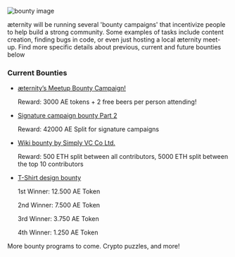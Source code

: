![bounty image](https://github.com/aeternity/wiki/blob/master/images/ae-bounty-program.png)

æternity will be running several 'bounty campaigns' that incentivize people to help build a strong community. Some examples of tasks include content creation, finding bugs in code, or even just hosting a local æternity meet-up. Find more specific details about previous, current and future bounties below

### Current Bounties


* [æternity’s Meetup Bounty Campaign!](https://blog.aeternity.com/%C3%A6ternitys-meetup-bounty-campaign-bb348067e5a4)
    
    Reward: 3000 AE tokens + 2 free beers per person attending!

* [Signature campaign bounty Part 2](https://bitcointalk.org/index.php?topic=1819473.0)

    Reward: 42000 AE Split for signature campaigns

* [Wiki bounty by Simply VC Co Ltd.](https://blog.aeternity.com/%C3%A6ternity-wiki-bounty-campaign-6419b7c7c3bd)

    Reward: 500 ETH split between all contributors, 5000 ETH split between the top 10 contributors

* [T-Shirt design bounty](https://docs.google.com/forms/d/e/1FAIpQLSc4NSHNUE8uHCpkh2Ap3zuikGwOB7QHeadp8e-F6vkKsboUQQ/viewform)
    
    1st Winner: 12.500 AE Token

    2nd Winner: 7.500 AE Token 

    3rd Winner: 3.750 AE Token

    4th Winner: 1.250 AE Token 

  

More bounty programs to come. Crypto puzzles, and more!